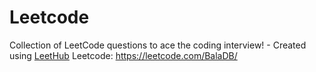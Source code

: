 # Leetcode
Collection of LeetCode questions to ace the coding interview! - Created using [LeetHub](https://github.com/QasimWani/LeetHub)
Leetcode: https://leetcode.com/BalaDB/
